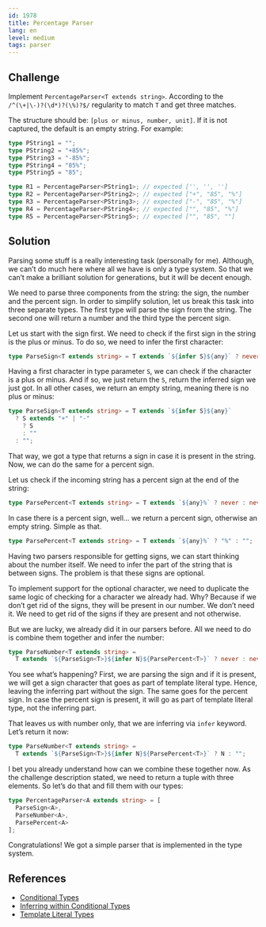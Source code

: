 ```yaml
---
id: 1978
title: Percentage Parser
lang: en
level: medium
tags: parser
---
```


## Challenge

Implement `PercentageParser<T extends string>`.
According to the `/^(\+|\-)?(\d*)?(\%)?$/` regularity to match `T` and get three matches.

The structure should be: `[plus or minus, number, unit]`.
If it is not captured, the default is an empty string.
For example:

```typescript
type PString1 = "";
type PString2 = "+85%";
type PString3 = "-85%";
type PString4 = "85%";
type PString5 = "85";

type R1 = PercentageParser<PString1>; // expected ['', '', '']
type R2 = PercentageParser<PString2>; // expected ["+", "85", "%"]
type R3 = PercentageParser<PString3>; // expected ["-", "85", "%"]
type R4 = PercentageParser<PString4>; // expected ["", "85", "%"]
type R5 = PercentageParser<PString5>; // expected ["", "85", ""]
```

## Solution

Parsing some stuff is a really interesting task (personally for me).
Although, we can’t do much here where all we have is only a type system.
So that we can’t make a brilliant solution for generations, but it will be decent enough.

We need to parse three components from the string: the sign, the number and the percent sign.
In order to simplify solution, let us break this task into three separate types.
The first type will parse the sign from the string.
The second one will return a number and the third type the percent sign.

Let us start with the sign first.
We need to check if the first sign in the string is the plus or minus.
To do so, we need to infer the first character:

```typescript
type ParseSign<T extends string> = T extends `${infer S}${any}` ? never : never;
```

Having a first character in type parameter `S`, we can check if the character is a plus or minus.
And if so, we just return the `S`, return the inferred sign we just got.
In all other cases, we return an empty string, meaning there is no plus or minus:

```typescript
type ParseSign<T extends string> = T extends `${infer S}${any}`
  ? S extends "+" | "-"
    ? S
    : ""
  : "";
```

That way, we got a type that returns a sign in case it is present in the string.
Now, we can do the same for a percent sign.

Let us check if the incoming string has a percent sign at the end of the string:

```typescript
type ParsePercent<T extends string> = T extends `${any}%` ? never : never;
```

In case there is a percent sign, well... we return a percent sign, otherwise an empty string.
Simple as that.

```typescript
type ParsePercent<T extends string> = T extends `${any}%` ? "%" : "";
```

Having two parsers responsible for getting signs, we can start thinking about the number itself.
We need to infer the part of the string that is between signs.
The problem is that these signs are optional.

To implement support for the optional character, we need to duplicate the same logic of checking for a character we already had.
Why?
Because if we don’t get rid of the signs, they will be present in our number.
We don’t need it.
We need to get rid of the signs if they are present and not otherwise.

But we are lucky, we already did it in our parsers before.
All we need to do is combine them together and infer the number:

```typescript
type ParseNumber<T extends string> =
  T extends `${ParseSign<T>}${infer N}${ParsePercent<T>}` ? never : never;
```

You see what’s happening?
First, we are parsing the sign and if it is present, we will get a sign character that goes as part of template literal type.
Hence, leaving the inferring part without the sign.
The same goes for the percent sign.
In case the percent sign is present, it will go as part of template literal type, not the inferring part.

That leaves us with number only, that we are inferring via `infer` keyword.
Let’s return it now:

```typescript
type ParseNumber<T extends string> =
  T extends `${ParseSign<T>}${infer N}${ParsePercent<T>}` ? N : "";
```

I bet you already understand how can we combine these together now.
As the challenge description stated, we need to return a tuple with three elements.
So let’s do that and fill them with our types:

```typescript
type PercentageParser<A extends string> = [
  ParseSign<A>,
  ParseNumber<A>,
  ParsePercent<A>
];
```

Congratulations!
We got a simple parser that is implemented in the type system.

## References

- [Conditional Types](https://www.typescriptlang.org/docs/handbook/2/conditional-types.html)
- [Inferring within Conditional Types](https://www.typescriptlang.org/docs/handbook/2/conditional-types.html#inferring-within-conditional-types)
- [Template Literal Types](https://www.typescriptlang.org/docs/handbook/release-notes/typescript-4-1.html#template-literal-types)
